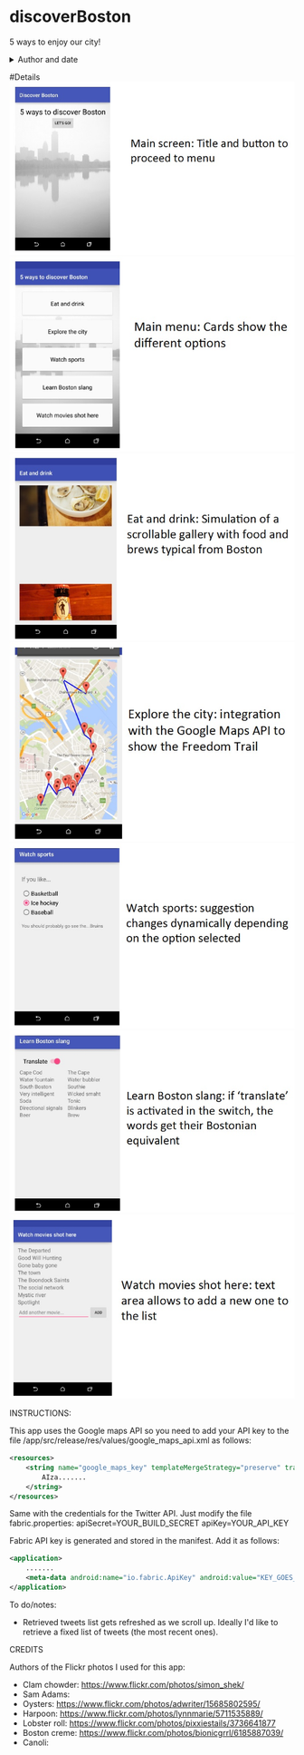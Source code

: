 # discoverBoston
5 ways to enjoy our city!

<details>
	<summary>Author and date</summary>

ALicia P., Started project on March 2016.

</details>

#Details
![Main screen](./scr1.jpg "Main screen")
![Main menu](./scr2.jpg "Main menu")
![Eat and drink](./scr3.jpg "Eat and drink")
![Explore the city](./scr4.jpg "Explore the city")
![Watch sports](./scr5.jpg "Watch sports")
![Learn Boston slang](./scr6.jpg "Learn Boston slang")
![Movies shot here](./scr7.jpg "Movies shot here")

INSTRUCTIONS:

This app uses the Google maps API so you need to add your API key to the file /app/src/release/res/values/google_maps_api.xml as follows:

```xml
<resources>
    <string name="google_maps_key" templateMergeStrategy="preserve" translatable="false">
        AIza.......
    </string>
</resources>
```

Same with the credentials for the Twitter API. Just modify the file fabric.properties:
apiSecret=YOUR_BUILD_SECRET
apiKey=YOUR_API_KEY

Fabric API key is generated and stored in the manifest. Add it as follows:
```xml
<application>
    .......
    <meta-data android:name="io.fabric.ApiKey" android:value="KEY_GOES_HERE"/>
</application>
```


To do/notes:
* Retrieved tweets list gets refreshed as we scroll up. Ideally I'd like to retrieve a fixed list of tweets (the most recent ones).




CREDITS

Authors of the Flickr photos I used for this app:
* Clam chowder: https://www.flickr.com/photos/simon_shek/
* Sam Adams:
* Oysters: https://www.flickr.com/photos/adwriter/15685802595/
* Harpoon: https://www.flickr.com/photos/lynnmarie/5711535889/
* Lobster roll: https://www.flickr.com/photos/pixxiestails/3736641877
* Boston creme: https://www.flickr.com/photos/bionicgrrl/6185887039/
* Canoli:
